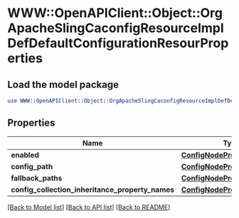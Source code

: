 # WWW::OpenAPIClient::Object::OrgApacheSlingCaconfigResourceImplDefDefaultConfigurationResourProperties

## Load the model package
```perl
use WWW::OpenAPIClient::Object::OrgApacheSlingCaconfigResourceImplDefDefaultConfigurationResourProperties;
```

## Properties
Name | Type | Description | Notes
------------ | ------------- | ------------- | -------------
**enabled** | [**ConfigNodePropertyBoolean**](ConfigNodePropertyBoolean.md) |  | [optional] 
**config_path** | [**ConfigNodePropertyString**](ConfigNodePropertyString.md) |  | [optional] 
**fallback_paths** | [**ConfigNodePropertyArray**](ConfigNodePropertyArray.md) |  | [optional] 
**config_collection_inheritance_property_names** | [**ConfigNodePropertyArray**](ConfigNodePropertyArray.md) |  | [optional] 

[[Back to Model list]](../README.md#documentation-for-models) [[Back to API list]](../README.md#documentation-for-api-endpoints) [[Back to README]](../README.md)


